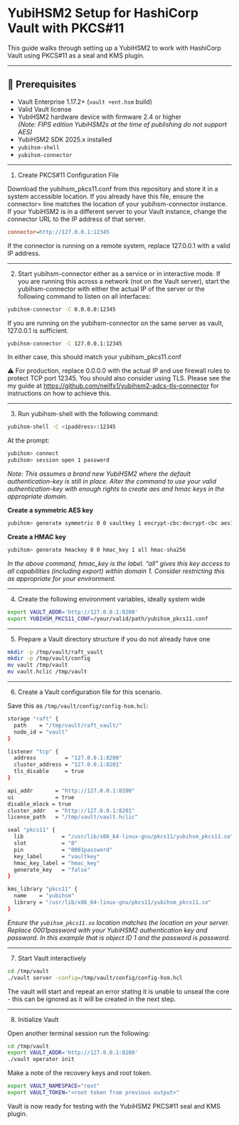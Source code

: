 # YubiHSM2 Setup for HashiCorp Vault with PKCS#11

This guide walks through setting up a YubiHSM2 to work with HashiCorp Vault using PKCS#11 as a seal and KMS plugin.

---

## 🔧 Prerequisites

- Vault Enterprise 1.17.2+ (`vault +ent.hsm` build)
- Valid Vault license
- YubiHSM2 hardware device with firmware 2.4 or higher  
  _(Note: FIPS edition YubiHSM2s at the time of publishing do not support AES)_
- YubiHSM2 SDK 2025.x installed
- `yubihsm-shell`
- `yubihsm-connector`  

---

1. Create PKCS#11 Configuration File

Download the yubihsm_pkcs11.conf from this repository and store it in a system accessible location. If you already have this file, ensure the connector= line matches the location of your yubihsm-connector instance.  If your YubiHSM2 is in a different server to your Vault instance, change the connector URL to the IP address of that server.  

```ini
connector=http://127.0.0.1:12345
```

If the connector is running on a remote system, replace 127.0.0.1 with a valid IP address.

---

2. Start yubihsm-connector either as a service or in interactive mode.  If you are running this across a network (not on the Vault server), start the yubihsm-connector with either the actual IP of the server or the following command to listen on all interfaces:  

```bash
yubihsm-connector -C 0.0.0.0:12345
```

If you are running on the yubihsm-connector on the same server as vault, 127.0.0.1 is sufficient.

```bash
yubihsm-connector -C 127.0.0.1:12345
```

In either case, this should match your yubihsm_pkcs11.conf

⚠️ For production, replace 0.0.0.0 with the actual IP and use firewall rules to protect TCP port 12345.  You should also consider using TLS.  Please see the my guide at https://github.com/neilfx1/yubihsm2-adcs-tls-connector for instructions on how to achieve this.

---

3. Run yubihsm-shell with the following command:

```bash
yubihsm-shell -C <ipaddress>:12345
```
At the prompt:

```bash
yubihsm> connect
yubihsm> session open 1 password
```

_Note: This assumes a brand new YubiHSM2 where the default authentication-key is still in place.  Alter the command to use your valid authentication-key with enough rights to create aes and hmac keys in the appropriate domain._

**Create a symmetric AES key**
```bash
yubihsm> generate symmetric 0 0 vaultkey 1 encrypt-cbc:decrypt-cbc aes128
```

**Create a HMAC key**
```bash
yubihsm> generate hmackey 0 0 hmac_key 1 all hmac-sha256
```

_In the above command, hmac_key is the label.  “all” gives this key access to all capabilities (including export) within domain 1. Consider restricting this as appropriate for your environment._

---

4. Create the following environment variables, ideally system wide

```bash
export VAULT_ADDR='http://127.0.0.1:8200'
export YUBIHSM_PKCS11_CONF=/your/valid/path/yubihsm_pkcs11.conf
```

---

5. Prepare a Vault directory structure if you do not already have one

```bash
mkdir -p /tmp/vault/raft_vault
mkdir -p /tmp/vault/config
mv vault /tmp/vault
mv vault.hclic /tmp/vault
```

---

6. Create a Vault configuration file for this scenario.

Save this as `/tmp/vault/config/config-hsm.hcl`:

```bash
storage "raft" {
  path    = "/tmp/vault/raft_vault/"
  node_id = "vault"
}

listener "tcp" {
  address         = "127.0.0.1:8200"
  cluster_address = "127.0.0.1:8201"
  tls_disable     = true
}

api_addr       = "http://127.0.0.1:8200"
ui             = true
disable_mlock = true
cluster_addr   = "http://127.0.0.1:8201"
license_path   = "/tmp/vault/vault.hclic"

seal "pkcs11" {
  lib            = "/usr/lib/x86_64-linux-gnu/pkcs11/yubihsm_pkcs11.so"
  slot           = "0"
  pin            = "0001password"
  key_label      = "vaultkey"
  hmac_key_label = "hmac_key"
  generate_key   = "false"
}

kms_library "pkcs11" {
  name    = "yubihsm"
  library = "/usr/lib/x86_64-linux-gnu/pkcs11/yubihsm_pkcs11.so"
}
```

_Ensure the `yubihsm_pkcs11.so` location matches the location on your server.  Replace 0001password with your YubiHSM2 authentication key and password.  In this example that is object ID 1 and the password is password._

---
7. Start Vault interactively


```bash
cd /tmp/vault
./vault server -config=/tmp/vault/config/config-hsm.hcl
```

The vault will start and repeat an error stating it is unable to unseal the core - this can be ignored as it will be created in the next step.

---

8. Initialize Vault

Open another terminal session run the following:

```bash
cd /tmp/vault
export VAULT_ADDR='http://127.0.0.1:8200'
./vault operator init
```

Make a note of the recovery keys and root token.

```bash
export VAULT_NAMESPACE="root"
export VAULT_TOKEN="<root token from previous output>"
```

Vault is now ready for testing with the YubiHSM2 PKCS#11 seal and KMS plugin.
